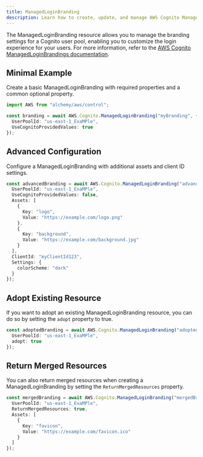 ```yaml
---
title: ManagedLoginBranding
description: Learn how to create, update, and manage AWS Cognito ManagedLoginBrandings using Alchemy Cloud Control.
---
```



The ManagedLoginBranding resource allows you to manage the branding settings for a Cognito user pool, enabling you to customize the login experience for your users. For more information, refer to the [AWS Cognito ManagedLoginBrandings documentation](https://docs.aws.amazon.com/cognito/latest/userguide/).

## Minimal Example

Create a basic ManagedLoginBranding with required properties and a common optional property.

```ts
import AWS from "alchemy/aws/control";

const branding = await AWS.Cognito.ManagedLoginBranding("myBranding", {
  UserPoolId: "us-east-1_ExaMPle",
  UseCognitoProvidedValues: true
});
```

## Advanced Configuration

Configure a ManagedLoginBranding with additional assets and client ID settings.

```ts
const advancedBranding = await AWS.Cognito.ManagedLoginBranding("advancedBranding", {
  UserPoolId: "us-east-1_ExaMPle",
  UseCognitoProvidedValues: false,
  Assets: [
    {
      Key: "logo",
      Value: "https://example.com/logo.png"
    },
    {
      Key: "background",
      Value: "https://example.com/background.jpg"
    }
  ],
  ClientId: "myClientId123",
  Settings: {
    colorScheme: "dark"
  }
});
```

## Adopt Existing Resource

If you want to adopt an existing ManagedLoginBranding resource, you can do so by setting the `adopt` property to true.

```ts
const adoptedBranding = await AWS.Cognito.ManagedLoginBranding("adoptedBranding", {
  UserPoolId: "us-east-1_ExaMPle",
  adopt: true
});
```

## Return Merged Resources

You can also return merged resources when creating a ManagedLoginBranding by setting the `ReturnMergedResources` property.

```ts
const mergedBranding = await AWS.Cognito.ManagedLoginBranding("mergedBranding", {
  UserPoolId: "us-east-1_ExaMPle",
  ReturnMergedResources: true,
  Assets: [
    {
      Key: "favicon",
      Value: "https://example.com/favicon.ico"
    }
  ]
});
```
